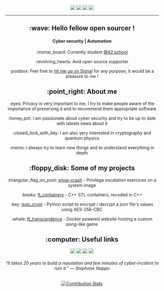 <div align=center>
	<a href ="https://github.com/kema-dev"><img src="https://img.shields.io/badge/Age-25-blue"></a>
	<a href ="https://github.com/kema-dev"><img src="https://img.shields.io/badge/Focus-Cybersecurity%20%2F%20Privacy-brightgreen"></a>
	<a href ="https://github.com/kema-dev"><img src="https://img.shields.io/badge/Location-Lyon,%20France-brightgreen"></a>
	<a href ="https://github.com/kema-dev"><img src="https://img.shields.io/badge/Languages-French%20%2F%20English-brightgreen"></a>
</div>

***

<h2 align=center>
	<p>:wave: Hello fellow open sourcer !</p>
</h2>
<h4 align=center>
	Cyber security | Automation
</h4>

<div align=center>
<p>:mortar_board: Currently student <a href="https://42.fr/">@42 school</a></p>
<p>:revolving_hearts: Avid open source supporter</p>
<p>:postbox: Feel free to <a href="https://signal.me/#p/+33672191592" >hit me up on Signal</a> for any purpose, it would be a pleasure to me !</p>
</div>

<h2 align=center>
:point_right: About me
</h2>

<div align=center>
<p>:eyes: Privacy is very important to me, I try to make people aware of the importance of preserving it and to recommend them appropriate software<p>

<p>:honey_pot: I am passionate about cyber security and try to be up to date with latests news about it</p>

<p>:closed_lock_with_key: I am also very interested in cryptography and quantum physics</p>

<p>:memo: I always try to learn new things and to understand everything in depth</p>
</div>

<h2 align=center>
:floppy_disk: Some of my projects
</h2>

<div align=center>
<p>:triangular_flag_on_post: <a align=center href="https://github.com/kema-dev/snow-crash">snow-crash</a> - Privilege escalation exercices on a system image</p>
<p>:books: <a align=center href="https://github.com/kema-dev/ft_containers">ft_containers</a> - C++ STL containers, recoded in C++</p>
<p>:key: <a align=center href="https://github.com/kema-dev/json_crypt">json_crypt</a> - Python script to encrypt / decrypt a json file's values using AES-256-CBC</p>
<p>:whale: <a align=center href="https://github.com/kema-dev/ft_transcendence">ft_transcendence</a> - Docker powered website hosting a custom pong-like game</p>
</div>

<h2 align=center>
:computer: Useful links
</h2>

<p align=center>
<a href="mailto:git@kemadev.fr" ><img src="https://img.shields.io/badge/mail-git%40kemadev.fr-blue"></a>
<a href="https://www.kemadev.fr/fr"><img src="https://img.shields.io/website?down_color=lightgrey&down_message=offline&up_color=blue&up_message=kemadev.fr&url=https%3A%2F%2Fwww.kemadev.fr/fr"></a>
<a href="https://www.kemadev.fr/fr/resume"><img src="https://img.shields.io/badge/resume-pdf-blue"></a>
<a href="https://www.linkedin.com/in/jeremy-jourdan-kemadev/"><img src="https://img.shields.io/badge/LinkedIn-profile-blue"></a>
</p>

<h6 align=center>
“It takes 20 years to build a reputation and few minutes of cyber-incident to ruin it.” ― Stephane Nappo
</h6>

<div align=center>

[![Contribution Stats](https://github-contribution-stats.vercel.app/api/?username=kema-dev)](https://github.com/LordDashMe/github-contribution-stats/)

</div>
